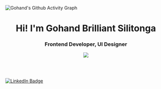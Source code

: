 <img alt="Gohand's Github Activity Graph" src="https://activity-graph.herokuapp.com/graph?username=AndyNotfound&bg_color=1F222E&color=F8D866&line=F85D7F&point=FFFFFF&hide_border=true" /></p>
<h1 align="center">Hi! I'm Gohand Brilliant Silitonga</h1>
<h3 align="center">Frontend Developer, UI Designer</h3> 
<p align="center">
<a href="https://github.com/DenverCoder1/readme-typing-svg"><img src="https://readme-typing-svg.herokuapp.com/?lines=Frontend%20developer;Specializing%20In%20user%20interface;1%2B%20years%20of%20coding%20experience;Invariably%20learning%20new%20stuff;Exploring%20new%20UI%20design%20ideas.&center=true&width=380&height=45"></a>
</p>
<br><br><br>
<a href="https://www.linkedin.com/in/gohand-silitonga-263025239/"><img src="https://img.shields.io/badge/LinkedIn-blue?style=for-the-badge&logo=linkedin&logoColor=white" alt="LinkedIn Badge"></a>
